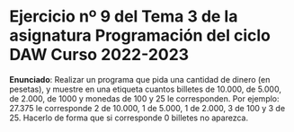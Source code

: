 # Ejercicio nº 9 del Tema 3 de la asignatura Programación del ciclo DAW Curso 2022-2023
**Enunciado**: Realizar un programa que pida una cantidad de dinero (en pesetas), y muestre en una etiqueta cuantos billetes de 10.000, de 5.000, de 2.000, de 1000 y monedas de 100 y 25 le corresponden. Por ejemplo: 27.375 le corresponde 2 de 10.000, 1 de 5.000, 1 de 2.000, 3 de 100 y 3 de 25. Hacerlo de forma que si corresponde 0 billetes no aparezca.
